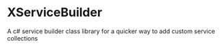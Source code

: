 # XServiceBuilder
A c# service builder class library for a quicker way to add custom service collections
